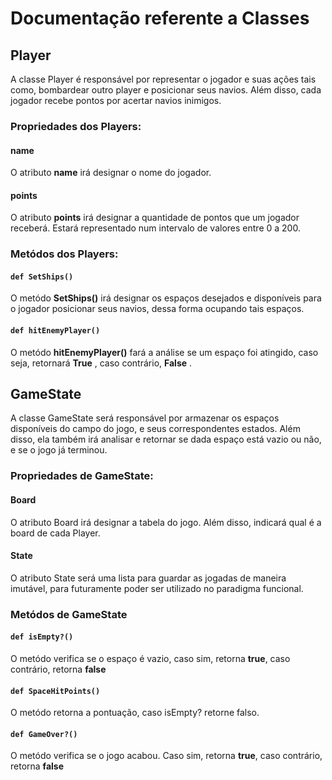 # Documentação referente a Classes
## Player
A classe Player é responsável por representar o jogador e suas ações tais como, bombardear outro player e posicionar seus navios. Além disso, cada jogador recebe pontos por acertar navios inimigos.

### Propriedades dos Players:

#### name
O atributo __name__ irá designar o nome do jogador.

#### points
O atributo __points__ irá designar a quantidade de pontos que um jogador receberá. Estará representado num intervalo de valores entre 0 a 200.

### Metódos dos Players:
#### `def SetShips()`
O metódo __SetShips()__ irá designar os espaços desejados e disponíveis para o jogador posicionar seus navios, dessa forma ocupando tais espaços.
#### `def hitEnemyPlayer()`
O metódo  __hitEnemyPlayer()__ fará a análise se um espaço foi atingido, caso seja, retornará __True__ , caso contrário, __False__ .

## GameState
A classe GameState será responsável por armazenar os espaços disponíveis do campo do jogo, e seus correspondentes estados. Além disso, ela também irá analisar e retornar se dada espaço está vazio ou não, e se o jogo já terminou.

### Propriedades de GameState:

#### Board
O atributo Board irá designar a tabela do jogo. Além disso, indicará qual é a board de cada Player.

#### State
O atributo State será uma lista para guardar as jogadas de maneira imutável, para futuramente poder ser utilizado no paradigma funcional.

### Metódos de GameState
#### `def isEmpty?()`
O metódo verifica se o espaço é vazio, caso sim, retorna __true__, caso contrário, retorna __false__
#### `def SpaceHitPoints()`
O metódo retorna a pontuação, caso isEmpty? retorne falso.
#### `def GameOver?()`
O metódo verifica se o jogo acabou. Caso sim, retorna __true__, caso contrário, retorna __false__




